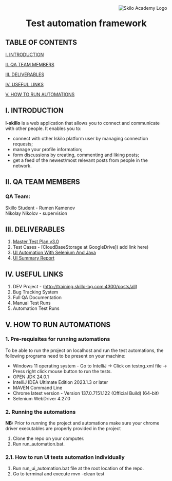 <img align="right" src="skilloLogo.png" alt="Skilo Academy Logo" />


<div align="center">

# Test automation framework
</div>

## TABLE OF CONTENTS

[I. INTRODUCTION](#i-introduction)

[II. QA TEAM MEMBERS](#ii-qa-team-members)

[III. DELIVERABLES](#iii-deliverables)

[IV. USEFUL LINKS](#iv-useful-links)

[V. HOW TO RUN AUTOMATIONS](#v-how-to-run-automations)



## I. INTRODUCTION

__I-skillo__ is a web application that allows you to connect and communicate with other people. It enables you to:

- connect with other Iskilo platform user by managing connection requests;
- manage your profile information;
- form discussions by creating, commenting and liking posts;
- get a feed of the newest/most relevant posts from people in the network.


## II. QA TEAM MEMBERS

### QA Team:
Skillo Student - Rumen Kamenov<br/>
Nikolay Nikolov - supervision

## III. DELIVERABLES
1. [Master Test Plan v3.0]( )
2. Test Cases - [CloudBaseStorage at GoogleDrive]( add link here)
3. [UI Automation With Selenium And Java]( )
4. [UI Summary Report]( )

## IV. USEFUL LINKS
1. DEV Project - (http://training.skillo-bg.com:4300/posts/all)
2. Bug Tracking System
3. Full QA Documentation
4. Manual Test Runs
5. Automation Test Runs

## V. HOW TO RUN AUTOMATIONS

### __1. Pre-requisites for running automations__

To be able to run the project on localhost and run the test automations, the following programs need to be present on your machine:

- Windows 11 operating system - Go to IntelliJ -> Click on testng.xml file -> Press right click mouse button to run the tests.
- OPEN JDK 24.0.1
- IntelliJ IDEA Ultimate Edition 2023.1.3 or later
- MAVEN Command Line
- Chrome latest version - Version 137.0.7151.122 (Official Build) (64-bit)
- Selenium WebDriver 4.27.0

### __2. Running the automations__

__NB:__ Prior to running the project and automations make sure your chrome driver executables are properly provided in the project

1. Clone the repo on your computer.
2. Run run_automation.bat.

### __2.1. How to run UI tests automation individually__

1. Run run_ui_automation.bat file at the root location of the repo.
2. Go to terminal and execute mvn -clean test 
 
